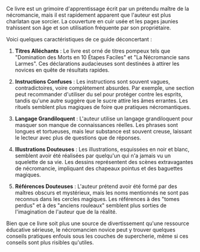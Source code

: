 Ce livre est un grimoire d'apprentissage écrit par un prétendu maître de la nécromancie, mais il est rapidement apparent que l'auteur est plus charlatan que sorcier. La couverture en cuir usée et les pages jaunies trahissent son âge et son utilisation fréquente par son propriétaire.

Voici quelques caractéristiques de ce guide déconcertant :

1. **Titres Alléchants** : Le livre est orné de titres pompeux tels que "Domination des Morts en 10 Étapes Faciles" et "La Nécromancie sans Larmes". Ces déclarations audacieuses sont destinées à attirer les novices en quête de résultats rapides.

2. **Instructions Confuses** : Les instructions sont souvent vagues, contradictoires, voire complètement absurdes. Par exemple, une section peut recommander d'utiliser du sel pour protéger contre les esprits, tandis qu'une autre suggère que le sucre attire les âmes errantes. Les rituels semblent plus magiques de foire que pratiques nécromantiques.

3. **Langage Grandiloquent** : L'auteur utilise un langage grandiloquent pour masquer son manque de connaissances réelles. Les phrases sont longues et tortueuses, mais leur substance est souvent creuse, laissant le lecteur avec plus de questions que de réponses.

4. **Illustrations Douteuses** : Les illustrations, esquissées en noir et blanc, semblent avoir été réalisées par quelqu'un qui n'a jamais vu un squelette de sa vie. Les dessins représentent des scènes extravagantes de nécromancie, impliquant des chapeaux pointus et des baguettes magiques.

5. **Références Douteuses** : L'auteur prétend avoir été formé par des maîtres obscurs et mystérieux, mais les noms mentionnés ne sont pas reconnus dans les cercles magiques. Les références à des "tomes perdus" et à des "anciens rouleaux" semblent plus sorties de l'imagination de l'auteur que de la réalité.

Bien que ce livre soit plus une source de divertissement qu'une ressource éducative sérieuse, le nécromancien novice peut y trouver quelques conseils pratiques enfouis sous les couches de supercherie, même si ces conseils sont plus risibles qu'utiles.